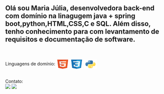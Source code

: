 ## Olá sou Maria Júlia, desenvolvedora back-end com domínio na linagugem java + spring boot,python,HTML,CSS,C e SQL. Além disso, tenho conhecimento para com levantamento de requisitos e documentação de software.
<br />
<br />
Linguagens de domínio:
 <img align="center" alt="Maju-HTML" height="30" width="40" src="https://raw.githubusercontent.com/devicons/devicon/master/icons/html5/html5-original.svg"> <img align="center" alt="Maju-CSS" height="30" width="40" src="https://raw.githubusercontent.com/devicons/devicon/master/icons/css3/css3-original.svg"> <img align="center" alt=Maju-Python" height="30" width="40" src="https://raw.githubusercontent.com/devicons/devicon/master/icons/python/python-original.svg">
<br />
<br />

Contato:
<br />
   <a href = "mariajuliasouzadecarvalho1@gmail.com"><img src="https://img.shields.io/badge/-Gmail-%23333?style=for-the-badge&logo=gmail&logoColor=white" target="_blank"></a>
  <a href="https://www.linkedin.com/in/maria-julia-carvalho-689b9227a/" target="_blank"><img src="https://img.shields.io/badge/-LinkedIn-%230077B5?style=for-the-badge&logo=linkedin&logoColor=white" target="_blank"></a> 
